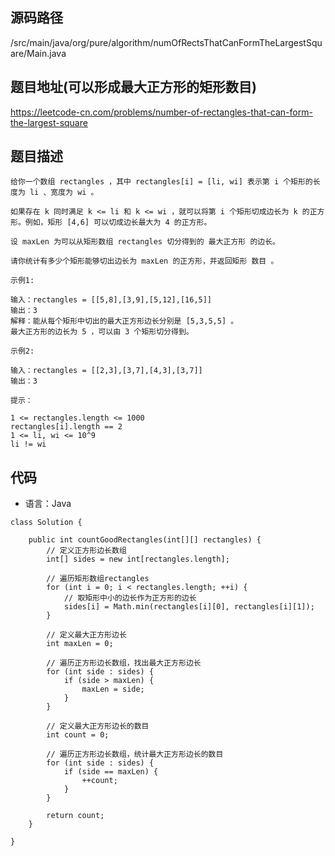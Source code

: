 ## 源码路径

/src/main/java/org/pure/algorithm/numOfRectsThatCanFormTheLargestSquare/Main.java

## 题目地址(可以形成最大正方形的矩形数目)

https://leetcode-cn.com/problems/number-of-rectangles-that-can-form-the-largest-square

## 题目描述

```
给你一个数组 rectangles ，其中 rectangles[i] = [li, wi] 表示第 i 个矩形的长度为 li 、宽度为 wi 。

如果存在 k 同时满足 k <= li 和 k <= wi ，就可以将第 i 个矩形切成边长为 k 的正方形。例如，矩形 [4,6] 可以切成边长最大为 4 的正方形。

设 maxLen 为可以从矩形数组 rectangles 切分得到的 最大正方形 的边长。

请你统计有多少个矩形能够切出边长为 maxLen 的正方形，并返回矩形 数目 。

示例1:

输入：rectangles = [[5,8],[3,9],[5,12],[16,5]]
输出：3
解释：能从每个矩形中切出的最大正方形边长分别是 [5,3,5,5] 。
最大正方形的边长为 5 ，可以由 3 个矩形切分得到。

示例2:

输入：rectangles = [[2,3],[3,7],[4,3],[3,7]]
输出：3

提示：

1 <= rectangles.length <= 1000
rectangles[i].length == 2
1 <= li, wi <= 10^9
li != wi
```

## 代码

- 语言：Java

```
class Solution {

    public int countGoodRectangles(int[][] rectangles) {
        // 定义正方形边长数组
        int[] sides = new int[rectangles.length];

        // 遍历矩形数组rectangles
        for (int i = 0; i < rectangles.length; ++i) {
            // 取矩形中小的边长作为正方形的边长
            sides[i] = Math.min(rectangles[i][0], rectangles[i][1]);
        }

        // 定义最大正方形边长
        int maxLen = 0;

        // 遍历正方形边长数组，找出最大正方形边长
        for (int side : sides) {
            if (side > maxLen) {
                maxLen = side;
            }
        }

        // 定义最大正方形边长的数目
        int count = 0;

        // 遍历正方形边长数组，统计最大正方形边长的数目
        for (int side : sides) {
            if (side == maxLen) {
                ++count;
            }
        }

        return count;
    }

}
```